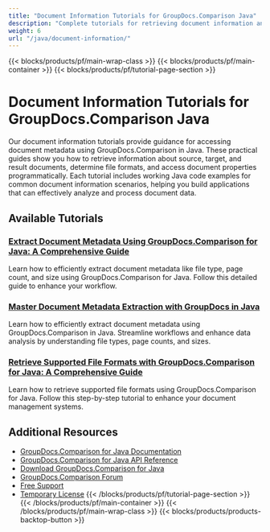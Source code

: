 ```yaml
---
title: "Document Information Tutorials for GroupDocs.Comparison Java"
description: "Complete tutorials for retrieving document information and supported formats with GroupDocs.Comparison for Java."
weight: 6
url: "/java/document-information/"
---
```

{{< blocks/products/pf/main-wrap-class >}}
{{< blocks/products/pf/main-container >}}
{{< blocks/products/pf/tutorial-page-section >}}
# Document Information Tutorials for GroupDocs.Comparison Java

Our document information tutorials provide guidance for accessing document metadata using GroupDocs.Comparison in Java. These practical guides show you how to retrieve information about source, target, and result documents, determine file formats, and access document properties programmatically. Each tutorial includes working Java code examples for common document information scenarios, helping you build applications that can effectively analyze and process document data.

## Available Tutorials

### [Extract Document Metadata Using GroupDocs.Comparison for Java&#58; A Comprehensive Guide](./extract-document-info-groupdocs-comparison-java/)
Learn how to efficiently extract document metadata like file type, page count, and size using GroupDocs.Comparison for Java. Follow this detailed guide to enhance your workflow.

### [Master Document Metadata Extraction with GroupDocs in Java](./groupdocs-comparison-java-document-extraction/)
Learn how to efficiently extract document metadata using GroupDocs.Comparison in Java. Streamline workflows and enhance data analysis by understanding file types, page counts, and sizes.

### [Retrieve Supported File Formats with GroupDocs.Comparison for Java&#58; A Comprehensive Guide](./groupdocs-comparison-java-supported-formats/)
Learn how to retrieve supported file formats using GroupDocs.Comparison for Java. Follow this step-by-step tutorial to enhance your document management systems.

## Additional Resources

- [GroupDocs.Comparison for Java Documentation](https://docs.groupdocs.com/comparison/java/)
- [GroupDocs.Comparison for Java API Reference](https://reference.groupdocs.com/comparison/java/)
- [Download GroupDocs.Comparison for Java](https://releases.groupdocs.com/comparison/java/)
- [GroupDocs.Comparison Forum](https://forum.groupdocs.com/c/comparison)
- [Free Support](https://forum.groupdocs.com/)
- [Temporary License](https://purchase.groupdocs.com/temporary-license/)
{{< /blocks/products/pf/tutorial-page-section >}}
{{< /blocks/products/pf/main-container >}}
{{< /blocks/products/pf/main-wrap-class >}}
{{< blocks/products/products-backtop-button >}}